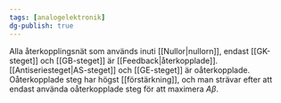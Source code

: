 ```yaml
---
tags: [analogelektronik]
dg-publish: true
---
```

Alla återkopplingsnät som används inuti [[Nullor|nullorn]], endast [[GK-steget]] och [[GB-steget]] är [[Feedback|återkopplade]]. [[Antiseriesteget|AS-steget]] och [[GE-steget]] är oåterkopplade. Oåterkopplade steg har högst [[förstärkning]], och man strävar efter att endast använda oåterkopplade steg för att maximera $A \beta$.